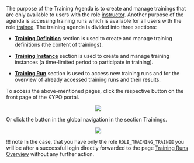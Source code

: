 The purpose of the Training Agenda is to create and manage trainings that are only available to users with the role [instructor](../../../operation-guide/users-and-groups/roles/#instructor). Another purpose of the agenda is accessing training runs which is available for all users with the role [trainee](../../../operation-guide/users-and-groups/roles/#trainee). The training agenda is divided into three sections:  

* **[Training Definition](training-definition.md)** section is used to create and manage training definitions (the content of trainings).
 
* **[Training Instance](training-instance.md)** section is used to create and manage training instances (a time-limited period to participate in training). 

* **[Training Run](training-run.md)** section is used to access new training runs and for the overview of already accessed training runs and their results.

To access the above-mentioned pages, click the respective button on the front page of the KYPO portal. 

<p align="center">
  <img src="../../../img/user-guide/training-agenda/training-agenda.png">
</p>

Or click the button in the global navigation in the section Trainings.

<p align="center">
  <img src="../../../img/user-guide/training-agenda/training-agenda-left-panel.png">
</p>

!!! note
    In the case, that you have only the role `ROLE_TRAINING_TRAINEE` you will be after a successful login directly forwarded to the page [Training Runs Overview](../training-run/#training-runs-overview) without any further action.
